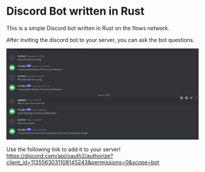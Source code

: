 # Discord Bot written in Rust

This is a simple Discord bot written in Rust on the flows network.

After inviting the discord bot to your server, you can ask the bot questions.

![Alt text](image.png)

Use the following link to add it to your server!
https://discord.com/api/oauth2/authorize?client_id=1135563031108145243&permissions=0&scope=bot